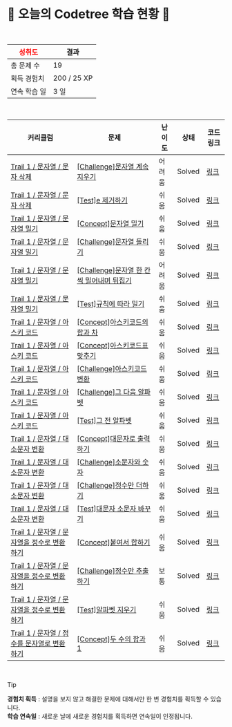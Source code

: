 # 🌲 오늘의 Codetree 학습 현황 🌲

<br />

| <span style="color:red;display:block;text-align:center;"> **성취도**</span> | 결과 |
|---|---|
| 총 문제 수 | 19 |
| 획득 경험치 | 200 / 25 XP |
| 연속 학습 일 | 3 일 |

<br />

|커리큘럼|문제|난이도|상태|코드 링크|
|---|---|---|---|---|
|[Trail 1 / 문자열 / 문자 삭제](https://www.codetree.ai/trail-info/novice-low/)|[[Challenge]문자열 계속 지우기](https://www.codetree.ai/trails/complete/curated-cards/challenge-keep-removing-string/)|어려움|Solved|[링크](https://github.com/thgusKim/codetree-TILs/blob/main/250716/%EB%AC%B8%EC%9E%90%EC%97%B4%20%EA%B3%84%EC%86%8D%20%EC%A7%80%EC%9A%B0%EA%B8%B0/keep-removing-string.java)|
|[Trail 1 / 문자열 / 문자 삭제](https://www.codetree.ai/trail-info/novice-low/)|[[Test]e 제거하기](https://www.codetree.ai/trails/complete/curated-cards/test-e-to-remove/)|쉬움|Solved|[링크](https://github.com/thgusKim/codetree-TILs/blob/main/250716/e%20%EC%A0%9C%EA%B1%B0%ED%95%98%EA%B8%B0/e-to-remove.java)|
|[Trail 1 / 문자열 / 문자열 밀기](https://www.codetree.ai/trail-info/novice-low/)|[[Concept]문자열 밀기](https://www.codetree.ai/trails/complete/curated-cards/intro-push-char/)|쉬움|Solved|[링크](https://github.com/thgusKim/codetree-TILs/blob/main/250716/%EB%AC%B8%EC%9E%90%EC%97%B4%20%EB%B0%80%EA%B8%B0/push-char.java)|
|[Trail 1 / 문자열 / 문자열 밀기](https://www.codetree.ai/trail-info/novice-low/)|[[Challenge]문자열 돌리기](https://www.codetree.ai/trails/complete/curated-cards/challenge-SPin-SPring/)|쉬움|Solved|[링크](https://github.com/thgusKim/codetree-TILs/blob/main/250716/%EB%AC%B8%EC%9E%90%EC%97%B4%20%EB%8F%8C%EB%A6%AC%EA%B8%B0/SPin-SPring.java)|
|[Trail 1 / 문자열 / 문자열 밀기](https://www.codetree.ai/trail-info/novice-low/)|[[Challenge]문자열 한 칸씩 밀어내며 뒤집기](https://www.codetree.ai/trails/complete/curated-cards/challenge-shift-reverse-string/)|어려움|Solved|[링크](https://github.com/thgusKim/codetree-TILs/blob/main/250716/%EB%AC%B8%EC%9E%90%EC%97%B4%20%ED%95%9C%20%EC%B9%B8%EC%94%A9%20%EB%B0%80%EC%96%B4%EB%82%B4%EB%A9%B0%20%EB%92%A4%EC%A7%91%EA%B8%B0/shift-reverse-string.java)|
|[Trail 1 / 문자열 / 문자열 밀기](https://www.codetree.ai/trail-info/novice-low/)|[[Test]규칙에 따라 밀기](https://www.codetree.ai/trails/complete/curated-cards/test-push-by-the-rules/)|쉬움|Solved|[링크](https://github.com/thgusKim/codetree-TILs/blob/main/250716/%EA%B7%9C%EC%B9%99%EC%97%90%20%EB%94%B0%EB%9D%BC%20%EB%B0%80%EA%B8%B0/push-by-the-rules.java)|
|[Trail 1 / 문자열 / 아스키 코드](https://www.codetree.ai/trail-info/novice-low/)|[[Concept]아스키코드의 합과 차](https://www.codetree.ai/trails/complete/curated-cards/intro-sum-and-subtract-in-ASCII/)|쉬움|Solved|[링크](https://github.com/thgusKim/codetree-TILs/blob/main/250716/%EC%95%84%EC%8A%A4%ED%82%A4%EC%BD%94%EB%93%9C%EC%9D%98%20%ED%95%A9%EA%B3%BC%20%EC%B0%A8/sum-and-subtract-in-ASCII.java)|
|[Trail 1 / 문자열 / 아스키 코드](https://www.codetree.ai/trail-info/novice-low/)|[[Concept]아스키코드표 맞추기](https://www.codetree.ai/trails/complete/curated-cards/intro-chart-of-ASCII/)|쉬움|Solved|[링크](https://github.com/thgusKim/codetree-TILs/blob/main/250716/%EC%95%84%EC%8A%A4%ED%82%A4%EC%BD%94%EB%93%9C%ED%91%9C%20%EB%A7%9E%EC%B6%94%EA%B8%B0/chart-of-ASCII.java)|
|[Trail 1 / 문자열 / 아스키 코드](https://www.codetree.ai/trail-info/novice-low/)|[[Challenge]아스키코드 변환](https://www.codetree.ai/trails/complete/curated-cards/challenge-convert-to-ascii/)|쉬움|Solved|[링크](https://github.com/thgusKim/codetree-TILs/blob/main/250716/%EC%95%84%EC%8A%A4%ED%82%A4%EC%BD%94%EB%93%9C%20%EB%B3%80%ED%99%98/convert-to-ascii.java)|
|[Trail 1 / 문자열 / 아스키 코드](https://www.codetree.ai/trail-info/novice-low/)|[[Challenge]그 다음 알파벳](https://www.codetree.ai/trails/complete/curated-cards/challenge-next-alphabet/)|쉬움|Solved|[링크](https://github.com/thgusKim/codetree-TILs/blob/main/250716/%EA%B7%B8%20%EB%8B%A4%EC%9D%8C%20%EC%95%8C%ED%8C%8C%EB%B2%B3/next-alphabet.java)|
|[Trail 1 / 문자열 / 아스키 코드](https://www.codetree.ai/trail-info/novice-low/)|[[Test]그 전 알파벳](https://www.codetree.ai/trails/complete/curated-cards/test-before-the-alphabet/)|쉬움|Solved|[링크](https://github.com/thgusKim/codetree-TILs/blob/main/250716/%EA%B7%B8%20%EC%A0%84%20%EC%95%8C%ED%8C%8C%EB%B2%B3/before-the-alphabet.java)|
|[Trail 1 / 문자열 / 대소문자 변환](https://www.codetree.ai/trail-info/novice-low/)|[[Concept]대문자로 출력하기](https://www.codetree.ai/trails/complete/curated-cards/intro-print-in-capital/)|쉬움|Solved|[링크](https://github.com/thgusKim/codetree-TILs/blob/main/250716/%EB%8C%80%EB%AC%B8%EC%9E%90%EB%A1%9C%20%EC%B6%9C%EB%A0%A5%ED%95%98%EA%B8%B0/print-in-capital.java)|
|[Trail 1 / 문자열 / 대소문자 변환](https://www.codetree.ai/trail-info/novice-low/)|[[Challenge]소문자와 숫자](https://www.codetree.ai/trails/complete/curated-cards/challenge-letter-and-number/)|쉬움|Solved|[링크](https://github.com/thgusKim/codetree-TILs/blob/main/250716/%EC%86%8C%EB%AC%B8%EC%9E%90%EC%99%80%20%EC%88%AB%EC%9E%90/letter-and-number.java)|
|[Trail 1 / 문자열 / 대소문자 변환](https://www.codetree.ai/trail-info/novice-low/)|[[Challenge]정수만 더하기](https://www.codetree.ai/trails/complete/curated-cards/challenge-add-only-integers/)|쉬움|Solved|[링크](https://github.com/thgusKim/codetree-TILs/blob/main/250716/%EC%A0%95%EC%88%98%EB%A7%8C%20%EB%8D%94%ED%95%98%EA%B8%B0/add-only-integers.java)|
|[Trail 1 / 문자열 / 대소문자 변환](https://www.codetree.ai/trail-info/novice-low/)|[[Test]대문자 소문자 바꾸기](https://www.codetree.ai/trails/complete/curated-cards/test-change-uppercase-and-lowercase/)|쉬움|Solved|[링크](https://github.com/thgusKim/codetree-TILs/blob/main/250716/%EB%8C%80%EB%AC%B8%EC%9E%90%20%EC%86%8C%EB%AC%B8%EC%9E%90%20%EB%B0%94%EA%BE%B8%EA%B8%B0/change-uppercase-and-lowercase.java)|
|[Trail 1 / 문자열 / 문자열을 정수로 변환하기](https://www.codetree.ai/trail-info/novice-low/)|[[Concept]붙여서 합하기](https://www.codetree.ai/trails/complete/curated-cards/intro-add-and-add/)|쉬움|Solved|[링크](https://github.com/thgusKim/codetree-TILs/blob/main/250716/%EB%B6%99%EC%97%AC%EC%84%9C%20%ED%95%A9%ED%95%98%EA%B8%B0/add-and-add.java)|
|[Trail 1 / 문자열 / 문자열을 정수로 변환하기](https://www.codetree.ai/trail-info/novice-low/)|[[Challenge]정수만 추출하기](https://www.codetree.ai/trails/complete/curated-cards/challenge-extract-only-integers/)|보통|Solved|[링크](https://github.com/thgusKim/codetree-TILs/blob/main/250716/%EC%A0%95%EC%88%98%EB%A7%8C%20%EC%B6%94%EC%B6%9C%ED%95%98%EA%B8%B0/extract-only-integers.java)|
|[Trail 1 / 문자열 / 문자열을 정수로 변환하기](https://www.codetree.ai/trail-info/novice-low/)|[[Test]알파벳 지우기](https://www.codetree.ai/trails/complete/curated-cards/test-remove-alphabet/)|쉬움|Solved|[링크](https://github.com/thgusKim/codetree-TILs/blob/main/250716/%EC%95%8C%ED%8C%8C%EB%B2%B3%20%EC%A7%80%EC%9A%B0%EA%B8%B0/remove-alphabet.java)|
|[Trail 1 / 문자열 / 정수를 문자열로 변환하기](https://www.codetree.ai/trail-info/novice-low/)|[[Concept]두 수의 합과 1](https://www.codetree.ai/trails/complete/curated-cards/intro-two-nums-sum-and-1/)|쉬움|Solved|[링크](https://github.com/thgusKim/codetree-TILs/blob/main/250716/%EB%91%90%20%EC%88%98%EC%9D%98%20%ED%95%A9%EA%B3%BC%201/two-nums-sum-and-1.java)|


<br />

> [!TIP]
> **경험치 획득** : 설명을 보지 않고 해결한 문제에 대해서만 한 번 경험치를 획득할 수 있습니다.  
> **학습 연속일** : 새로운 날에 새로운 경험치를 획득하면 연속일이 인정됩니다.

